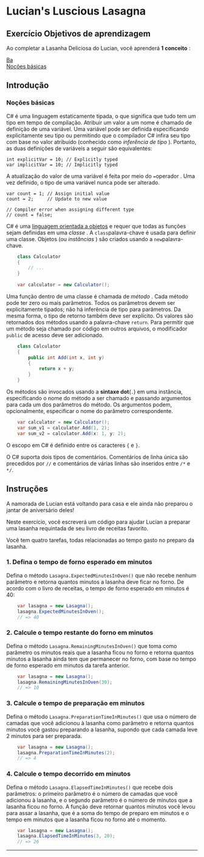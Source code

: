# Lucian's Luscious Lasagna

## Exercício Objetivos de aprendizagem

Ao completar a Lasanha Deliciosa do Lucian, você aprenderá **1 conceito** :

[Ba<br>Noções básicas](/tracks/csharp/concepts/basics)

## Introdução

### Noções básicas

C# é uma linguagem estaticamente tipada, o que significa que tudo tem um tipo em tempo de compilação. Atribuir um valor a um nome é chamado de definição de uma variável. Uma variável pode ser definida especificando explicitamente seu tipo ou permitindo que o compilador C# infira seu tipo com base no valor atribuído (conhecido como _inferência de tipo_ ). Portanto, as duas definições de variáveis ​​a seguir são equivalentes:

    int explicitVar = 10; // Explicitly typed
    var implicitVar = 10; // Implicitly typed
    

A atualização do valor de uma variável é feita por meio do `=`operador . Uma vez definido, o tipo de uma variável nunca pode ser alterado.

    var count = 1; // Assign initial value
    count = 2;     // Update to new value
    
    // Compiler error when assigning different type
    // count = false;
    

C# é uma [linguagem orientada a objetos](https://docs.microsoft.com/en-us/dotnet/csharp/programming-guide/concepts/object-oriented-programming) e requer que todas as funções sejam definidas em uma _classe_ . A `class`palavra-chave é usada para definir uma classe. Objetos (ou _instâncias_ ) são criados usando a `new`palavra-chave.

```c#
    class Calculator
    {
        // ...
    }
    
    var calculator = new Calculator();
```

Uma função dentro de uma classe é chamada de _método_ . Cada método pode ter zero ou mais parâmetros. Todos os parâmetros devem ser explicitamente tipados; não há inferência de tipo para parâmetros. Da mesma forma, o tipo de retorno também deve ser explícito. Os valores são retornados dos métodos usando a palavra-chave `return`. Para permitir que um método seja chamado por código em outros arquivos, o modificador `public` de acesso deve ser adicionado.

```c#
    class Calculator
    {
        public int Add(int x, int y)
        {
            return x + y;
        }
    }
```

Os métodos são invocados usando a **sintaxe dot**(`.`) em uma instância, especificando o nome do método a ser chamado e passando argumentos para cada um dos parâmetros do método. Os argumentos podem, opcionalmente, especificar o nome do parâmetro correspondente.

```c#
    var calculator = new Calculator();
    var sum_v1 = calculator.Add(1, 2);
    var sum_v2 = calculator.Add(x: 1, y: 2);
```

O escopo em C# é definido entre os caracteres `{` e `}`.

O C# suporta dois tipos de comentários. Comentários de linha única são precedidos por `//` e comentários de várias linhas são inseridos entre `/*` e `*/`.

## Instruções

A namorada de Lucian está voltando para casa e ele ainda não preparou o jantar de aniversário deles!

Neste exercício, você escreverá um código para ajudar Lucian a preparar uma lasanha requintada de seu livro de receitas favorito.

Você tem quatro tarefas, todas relacionadas ao tempo gasto no preparo da lasanha.

### 1. Defina o tempo de forno esperado em minutos

Defina o método `Lasagna.ExpectedMinutesInOven()` que não recebe nenhum parâmetro e retorna quantos minutos a lasanha deve ficar no forno. De acordo com o livro de receitas, o tempo de forno esperado em minutos é 40:

```c#
    var lasagna = new Lasagna();
    lasagna.ExpectedMinutesInOven();
    // => 40
```

### 2. Calcule o tempo restante do forno em minutos

Defina o método `Lasagna.RemainingMinutesInOven()` que toma como parâmetro os minutos reais que a lasanha ficou no forno e retorna quantos minutos a lasanha ainda tem que permanecer no forno, com base no tempo de forno esperado em minutos da tarefa anterior.

```c#
    var lasagna = new Lasagna();
    lasagna.RemainingMinutesInOven(30);
    // => 10
```

### 3. Calcule o tempo de preparação em minutos

Defina o método `Lasagna.PreparationTimeInMinutes()` que usa o número de camadas que você adicionou à lasanha como parâmetro e retorna quantos minutos você gastou preparando a lasanha, supondo que cada camada leve 2 minutos para ser preparada.

```c#
    var lasagna = new Lasagna();
    lasagna.PreparationTimeInMinutes(2);
    // => 4
```

### 4. Calcule o tempo decorrido em minutos

Defina o método `Lasagna.ElapsedTimeInMinutes()` que recebe dois parâmetros: o primeiro parâmetro é o número de camadas que você adicionou à lasanha, e o segundo parâmetro é o número de minutos que a lasanha ficou no forno. A função deve retornar quantos minutos você levou para assar a lasanha, que é a soma do tempo de preparo em minutos e o tempo em minutos que a lasanha ficou no forno até o momento.

```c#
    var lasagna = new Lasagna();
    lasagna.ElapsedTimeInMinutes(3, 20);
    // => 26
```

---